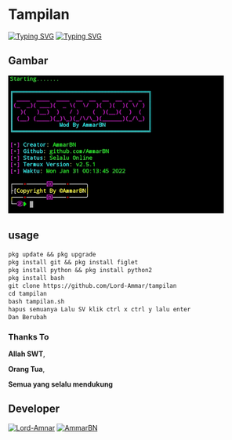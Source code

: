 # Tampilan
[![Typing SVG](https://readme-typing-svg.herokuapp.com?color=%23FF0000&lines=Mengubah+Tampilan+Termux+Use)](https://git.io/typing-svg)
[![Typing SVG](https://readme-typing-svg.herokuapp.com?color=%23FF0000&lines=This+My+Github+©AmmarBN)](https://git.io/typing-svg)

## Gambar
 <img src="https://github.com/Lord-Ammar/tampilan/blob/main/IMG_20220131_001444.jpg" width="440" title="Menu" alt="Menu">
</p>

## usage
```
pkg update && pkg upgrade
pkg install git && pkg install figlet
pkg install python && pkg install python2
pkg install bash
git clone https://github.com/Lord-Ammar/tampilan
cd tampilan
bash tampilan.sh
hapus semuanya Lalu SV klik ctrl x ctrl y lalu enter
Dan Berubah
```

### Thanks To 
**Allah SWT**,

**Orang Tua**,

**Semua yang selalu mendukung**

## Developer
[![Lord-Amnar](https://github.com/Lord-Ammar.png?size=100)](https://github.com/Lord-Ammar)
[![AmmarBN](https://github.com/AmmarBN.png?size=100)](https://github.com/AmmarBN)

